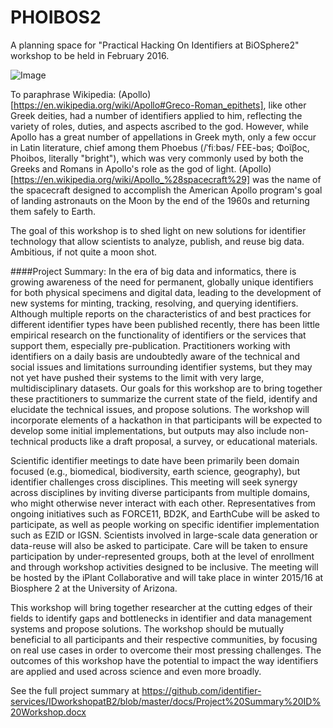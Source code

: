 # PHOIBOS2
A planning space for "Practical Hacking On Identifiers at BiOSphere2" workshop to be held in February 2016.

![Image](https://raw.githubusercontent.com/identifier-services/phoibos/master/docs/images/Phoibos2-small.png?raw=true)

To paraphrase Wikipedia: (Apollo)[https://en.wikipedia.org/wiki/Apollo#Greco-Roman_epithets], like other Greek deities, had a number of identifiers applied to him, reflecting the variety of roles, duties, and aspects ascribed to the god. However, while Apollo has a great number of appellations in Greek myth, only a few occur in Latin literature, chief among them Phoebus (/ˈfiːbəs/ FEE-bəs; Φοῖβος, Phoibos, literally "bright"), which was very commonly used by both the Greeks and Romans in Apollo's role as the god of light. (Apollo)[https://en.wikipedia.org/wiki/Apollo_%28spacecraft%29] was the name of the spacecraft designed to accomplish the American Apollo program's goal of landing astronauts on the Moon by the end of the 1960s and returning them safely to Earth. 

The goal of this workshop is to shed light on new solutions for identifier technology that allow scientists to analyze, publish, and reuse big data. Ambitious, if not quite a moon shot.

####Project Summary:
In the era of big data and informatics, there is growing awareness of the need for permanent, globally unique identifiers for both physical specimens and digital data, leading to the development of new systems for minting, tracking, resolving, and querying identifiers. Although multiple reports on the characteristics of and best practices for different identifier types have been published recently, there has been little empirical research on the functionality of identifiers or the services that support them, especially pre-publication. Practitioners working with identifiers on a daily basis are undoubtedly aware of the technical and social issues and limitations surrounding identifier systems, but they may not yet have pushed their systems to the limit with very large, multidisciplinary datasets. Our goals for this workshop are to bring together these practitioners to summarize the current state of the field, identify and elucidate the technical issues, and propose solutions. The workshop will incorporate elements of a hackathon in that participants will be expected to develop some initial implementations, but outputs may also include non-technical products like a draft proposal, a survey, or educational materials.

Scientific identifier meetings to date have been primarily been domain focused (e.g., biomedical, biodiversity, earth science, geography), but identifier challenges cross disciplines. This meeting will seek synergy across disciplines by inviting diverse participants from multiple domains, who might otherwise never interact with each other. Representatives from ongoing initiatives such as FORCE11, BD2K, and EarthCube will be asked to participate, as well as people working on specific identifier implementation such as EZID or IGSN. Scientists involved in large-scale data generation or data-reuse will also be asked to participate. Care will be taken to ensure participation by under-represented groups, both at the level of enrollment and through workshop activities designed to be inclusive. The meeting will be hosted by the iPlant Collaborative and will take place in winter 2015/16 at Biosphere 2 at the University of Arizona.

This workshop will bring together researcher at the cutting edges of their fields to identify gaps and bottlenecks in identifier and data management systems and propose solutions. The workshop should be mutually beneficial to all participants and their respective communities, by focusing on real use cases in order to overcome their most pressing challenges. The outcomes of this workshop have the potential to impact the way identifiers are applied and used across science and even more broadly. 

See the full project summary at https://github.com/identifier-services/IDworkshopatB2/blob/master/docs/Project%20Summary%20ID%20Workshop.docx
